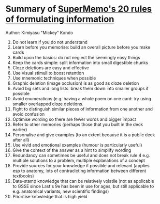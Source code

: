 # Summary of [SuperMemo's 20 rules of formulating information](http://www.supermemo.com/articles/20rules.htm)
Author: Kimiyasu "Mickey" Kondo

1. Do not learn if you do not understand
2. Learn before you memorise: build an overall picture before you make cards
3. Build upon the basics: do not neglect the seemingly easy things
4. Keep the cards simple: split information into small digestible chunks
5. Cloze deletions are easy and effective
6. Use visual stimuli to boost retention
7. Use mnemonic techniques when possible
8. Graphic deletion (image occlusion) is as good as cloze deletion
9. Avoid big sets and long lists: break them down into smaller groups if possible
10. Avoid enumerations (e.g. having a whole poem on one card: try using smaller overlapped cloze deletions.
11. Fight to distinguish similar pieces of information from one another and avoid confusion
12. Optimise wording so there are fewer words and bigger impact
13. Refer to other memories (perhaps those that you built in the deck earlier)
14. Personalise and give examples (to an extent because it is a public deck after all)
15. Use vivid and emotional examples (humour is particularly useful)
16. Give the context of the answer as a hint to simplify wording
17. Redundancy can sometimes be useful and does not break rule 4 e.g. multiple solutions to a problem, multiple explanations of a concept
18. Provide sources for your knowledge if possible and relevant (applies esp to anatomy, lots of contradicting information between different textbooks)
19. Date-stamp knowledge that can be relatively volatile (not as applicable to GSSE since Last's 9e has been in use for ages, but still applicable to e.g. anatomical variants, new scientific findings)
20. Prioritise knowledge that is high yield
